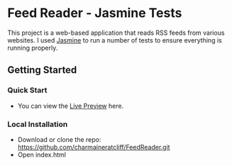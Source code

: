 # Feed Reader - Jasmine Tests

This project is a web-based application that reads RSS feeds from various websites. I used [Jasmine](http://jasmine.github.io/) to run a number of tests to ensure everything is running properly.

## Getting Started

### Quick Start

* You can view the [Live Preview](http://htmlpreview.github.io/?https://github.com/charmaineratcliff/FeedReader/blob/master/index.html) here.

### Local Installation

* Download or clone the repo: https://github.com/charmaineratcliff/FeedReader.git
* Open index.html

